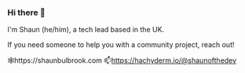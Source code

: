 ### Hi there 👋

I'm Shaun (he/him), a tech lead based in the UK. 

If you need someone to help you with a community project, reach out!

🕸️https://shaunbulbrook.com
📫https://hachyderm.io/@shaunofthedev
